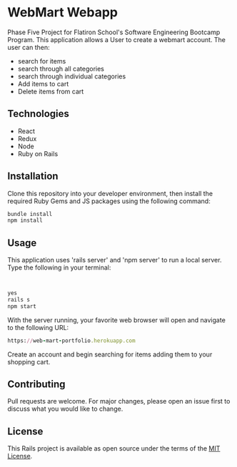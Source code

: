 # WebMart Webapp
Phase Five Project for Flatiron School's Software Engineering Bootcamp Program. This application allows a User to create a webmart account. The user can then:
- search for items
- search through all categories
- search through individual categories
- Add items to cart
- Delete items from cart

## Technologies
- React
- Redux
- Node
- Ruby on Rails
## Installation

Clone this repository into your developer environment, then install the required Ruby Gems and JS packages using the following command:
```ruby
bundle install
npm install
```

## Usage
This application uses 'rails server' and 'npm server' to run a local server. Type the following in your terminal:
```ruby


yes
rails s
npm start
```
With the server running, your favorite web browser will open and navigate to the following URL:
```ruby
https://web-mart-portfolio.herokuapp.com
```
Create an account and begin searching for items adding them to your shopping cart.

## Contributing
Pull requests are welcome. For major changes, please open an issue first to discuss what you would like to change.

## License
This Rails project is available as open source under the terms of the [MIT License](https://opensource.org/licenses/MIT).

